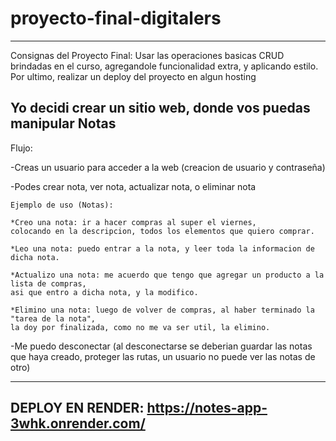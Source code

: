# proyecto-final-digitalers

--------------------------------------------------------------------------------------------------
Consignas del Proyecto Final:
Usar las operaciones basicas CRUD brindadas en el curso, 
agregandole funcionalidad extra, y aplicando estilo.
Por ultimo, realizar un deploy del proyecto en algun hosting

Yo decidi crear un sitio web, donde vos puedas manipular Notas
--------------------------------------------------------------------------------------------------
Flujo:

-Creas un usuario para acceder a la web (creacion de usuario y contraseña)

-Podes crear nota, ver nota, actualizar nota, o eliminar nota

	Ejemplo de uso (Notas):

 	*Creo una nota: ir a hacer compras al super el viernes,
	colocando en la descripcion, todos los elementos que quiero comprar.
	
	*Leo una nota: puedo entrar a la nota, y leer toda la informacion de dicha nota.
	
	*Actualizo una nota: me acuerdo que tengo que agregar un producto a la lista de compras,
	asi que entro a dicha nota, y la modifico.
	
	*Elimino una nota: luego de volver de compras, al haber terminado la "tarea de la nota", 
	la doy por finalizada, como no me va ser util, la elimino.

-Me puedo desconectar (al desconectarse se deberian guardar las notas que haya creado, proteger las rutas,
un usuario no puede ver las notas de otro)

-------------------------------------
DEPLOY EN RENDER: 
https://notes-app-3whk.onrender.com/
-------------------------------------
